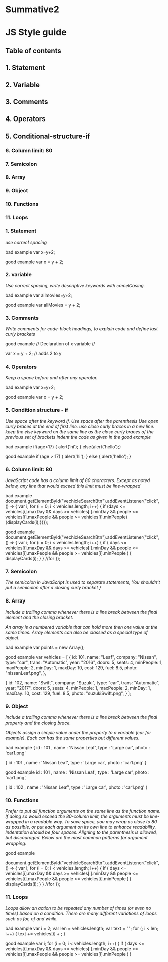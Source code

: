 # Summative2
# JS Style guide
## Table of contents
## 1. Statement
## 2. Variable
## 3. Comments
## 4. Operators
## 5. Conditional-structure-if
### 6. Column limit: 80
### 7. Semicolon
### 8. Array
### 9. Object
### 10. Functions
### 11. Loops


### 1. Statement

*use correct spacing*

bad example
var x=y+2;

good example
var x = y + 2;

### 2. variable

*Use correct spacing, write descriptive keywords with camelCasing.*

bad example
var allmovies=y+2;

good example
var allMovies = y + 2;

### 3. Comments

*Write comments for code-block headings, to explain code and define last curly brackets*

good example
// Declaration of x variable //

var x = y + 2; // adds 2 to y

### 4. Operators

*Keep a space before and after any operator.*

bad example
var x=y+2;

good example
var x = y + 2;

### 5. Condition structure - if

*Use space after the keyword if. Use space after the parenthesis Use open curly braces at the end of first line. use close curly braces in a new line. keep the else keyword on the same line as the close curly braces of the previous set of brackets indent the code as given in the good example*

bad example
if(age>17) { alert('hi'); } else{alert('hello');}

good example
if (age > 17) { alert('hi'); } else { alert('hello'); }

### 6. Column limit: 80

*JavaScript code has a column limit of 80 characters. Except as noted below, any line that would exceed this limit must be line-wrapped*

bad example
document.getElementById("vechicleSearchBtn").addEventListener("click", () => { var i; for (i = 0; i < vehicles.length; i++) { if (days <= vehicles[i].maxDay && days >= vehicles[i].minDay && people <= vehicles[i].maxPeople && people >= vehicles[i].minPeople) {displayCards(i);}}});

good example
document.getElementById("vechicleSearchBtn").addEventListener("click", () => {
    var i;
    for (i = 0; i < vehicles.length; i++) {
      if (
        days <= vehicles[i].maxDay &&
        days >= vehicles[i].minDay &&
        people <= vehicles[i].maxPeople &&
        people >= vehicles[i].minPeople
      ) {
        displayCards(i);
      }
    } //for
  });

### 7. Semicolon
*The semicolon in JavaScript is used to separate statements,
You shouldn’t put a semicolon after a closing curly bracket }*

### 8. Array
*Include a trailing comma whenever there is a line break between the final element and the closing bracket.*


*An array is a numbered variable that can hold more then one value at the same times. Array elements can also be classed as a special type of object.*

bad example
var points = new Array();

good example 
var vehicles = [
  {
    id: 101,
    name: "Leaf",
    company: "Nissan",
    type: "car",
    trans: "Automatic",
    year: "2016",
    doors: 5,
    seats: 4,
    minPeople: 1,
    maxPeople: 2,
    minDay: 1,
    maxDay: 10,
    cost: 129,
    fuel: 8.5,
    photo: "nissanLeaf.png",
  },

  {
    id: 102,
    name: "Swift",
    company: "Suzuki",
    type: "car",
    trans: "Automatic",
    year: "2017",
    doors: 5,
    seats: 4,
    minPeople: 1,
    maxPeople: 2,
    minDay: 1,
    maxDay: 10,
    cost: 129,
    fuel: 8.5,
    photo: "suzukiSwift.png",
  }
  ];

### 9. Object
*Include a trailing comma whenever there is a line break between the final property and the closing brace.*

*Objects assign a simple value under the property to a variable (car for example). Each car has the same properties but different values.*

bad example
{ id : 101 , name : 'Nissan Leaf', type : 'Large car', photo : 'car1.png'

{ id : 101 , name : 'Nissan Leaf', type : 'Large car', photo : 'car1.png' }

good example
id : 101 , name : 'Nissan Leaf', type : 'Large car', photo : 'car1.png',

{ id : 102 , name : 'Nissan Leaf', type : 'Large car', photo : 'car1.png' }


### 10. Functions
*Prefer to put all function arguments on the same line as the function name. If doing so would exceed the 80-column limit, the arguments must be line-wrapped in a readable way. To save space, you may wrap as close to 80 as possible, or put each argument on its own line to enhance readability. Indentation should be four spaces. Aligning to the parenthesis is allowed, but discouraged. Below are the most common patterns for argument wrapping:*

good example 

document.getElementById("vechicleSearchBtn").addEventListener("click", () => {
    var i;
    for (i = 0; i < vehicles.length; i++) {
      if (
        days <= vehicles[i].maxDay &&
        days >= vehicles[i].minDay &&
        people <= vehicles[i].maxPeople &&
        people >= vehicles[i].minPeople
      ) {
        displayCards(i);
      }
    } //for
  });


### 11. Loops
*Loops allow an action to be repeated any number of times (or even no times) based on a condition. There are many different variations of loops such as for, of and while.*

bad example
var i = 2; var len = vehicles.length; var text = ""; for (; i < len; i++) { text += vehicles[i] + ; }

good example
    var i;
    for (i = 0; i < vehicles.length; i++) {
      if (
        days <= vehicles[i].maxDay &&
        days >= vehicles[i].minDay &&
        people <= vehicles[i].maxPeople &&
        people >= vehicles[i].minPeople
      ) 
    } 